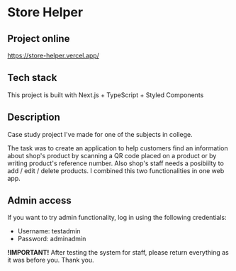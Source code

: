 # Store Helper

## Project online

https://store-helper.vercel.app/

## Tech stack

This project is built with Next.js + TypeScript + Styled Components

## Description

Case study project I've made for one of the subjects in college.

The task was to create an application to help customers find an information about shop's product by scanning a QR code placed on a product or by writing product's reference number. Also shop's staff needs a posibiilty to add / edit / delete products. I combined this two functionalities in one web app.

## Admin access

If you want to try admin functionality, log in using the following credentials:

- Username: testadmin
- Password: adminadmin

**!IMPORTANT!** After testing the system for staff, please return everything as it was before you. Thank you.